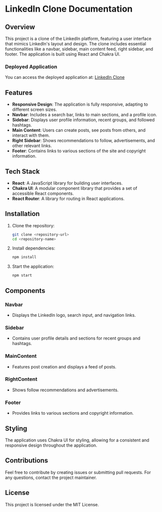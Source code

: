 # LinkedIn Clone Documentation

## Overview
This project is a clone of the LinkedIn platform, featuring a user interface that mimics LinkedIn's layout and design. The clone includes essential functionalities like a navbar, sidebar, main content feed, right sidebar, and footer. The application is built using React and Chakra UI.

### Deployed Application
You can access the deployed application at: [LinkedIn Clone](https://linked-in-iota.vercel.app/)

## Features
- **Responsive Design**: The application is fully responsive, adapting to different screen sizes.
- **Navbar**: Includes a search bar, links to main sections, and a profile icon.
- **Sidebar**: Displays user profile information, recent groups, and followed hashtags.
- **Main Content**: Users can create posts, see posts from others, and interact with them.
- **Right Sidebar**: Shows recommendations to follow, advertisements, and other relevant links.
- **Footer**: Contains links to various sections of the site and copyright information.

## Tech Stack
- **React**: A JavaScript library for building user interfaces.
- **Chakra UI**: A modular component library that provides a set of accessible React components.
- **React Router**: A library for routing in React applications.

## Installation
1. Clone the repository:
   ```bash
   git clone <repository-url>
   cd <repository-name>
   ```

2. Install dependencies:
   ```bash
   npm install
   ```

3. Start the application:
   ```bash
   npm start
   ```

## Components
### Navbar
- Displays the LinkedIn logo, search input, and navigation links.

### Sidebar
- Contains user profile details and sections for recent groups and hashtags.

### MainContent
- Features post creation and displays a feed of posts.

### RightContent
- Shows follow recommendations and advertisements.

### Footer
- Provides links to various sections and copyright information.

## Styling
The application uses Chakra UI for styling, allowing for a consistent and responsive design throughout the application.

## Contributions
Feel free to contribute by creating issues or submitting pull requests. For any questions, contact the project maintainer.

## License
This project is licensed under the MIT License.
